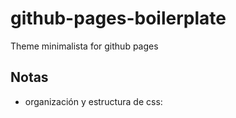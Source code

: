 # github-pages-boilerplate
Theme  minimalista for github pages


## Notas
   - organización y estructura de css:

   >
